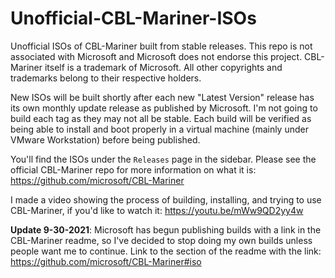 # Unofficial-CBL-Mariner-ISOs
Unofficial ISOs of CBL-Mariner built from stable releases. This repo is not associated with Microsoft and Microsoft does not endorse this project. CBL-Mariner itself is a trademark of Microsoft. All other copyrights and trademarks belong to their respective holders.

New ISOs will be built shortly after each new "Latest Version" release has its own monthly update release as published by Microsoft. I'm not going to build each tag as they may not all be stable. Each build will be verified as being able to install and boot properly in a virtual machine (mainly under VMware Workstation) before being published.

You'll find the ISOs under the `Releases` page in the sidebar. Please see the official CBL-Mariner repo for more information on what it is: https://github.com/microsoft/CBL-Mariner

I made a video showing the process of building, installing, and trying to use CBL-Mariner, if you'd like to watch it:
https://youtu.be/mWw9QD2yy4w


**Update 9-30-2021**: Microsoft has begun publishing builds with a link in the CBL-Mariner readme, so I've decided to stop doing my own builds unless people want me to continue. Link to the section of the readme with the link: https://github.com/microsoft/CBL-Mariner#iso
